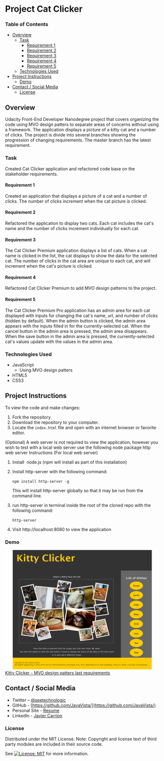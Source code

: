 # Project Cat Clicker

### Table of Contents

- [Overview](#overview)
    - [Task](#task)
        - [Requirement 1](#requirement-1)
        - [Requirement 2](#requirement-2)
        - [Requirement 3](#requirement-3)
        - [Requirement 4](#requirement-4)
        - [Requirement 5](#requirement-5)
    - [Technologies Used](#technologies-used)
- [Project Instructions](#project-instructions)
    - [Demo](#demo)
- [Contact / Social Media](#contact--social-media)
    - [License](#license)

## Overview

Udacity Front-End Developer Nanodegree project that covers organizing the code using MVO design patters to separate areas of concerns without using a framework.
The application displays a picture of a kitty cat and a number of clicks. The project is divide into several branches showing the progression of changing requirements. The master branch has the latest requirement.

### Task

Created Cat Clicker application and refactored code base on the stakeholder requirements.

#### Requirement 1

Created an application that displays a picture of a cat and a number of clicks.
The number of clicks increment when the cat picture is clicked.

#### Requirement 2

Refactored the application to display two cats. Each cat includes the cat's name and the number of clicks increment individually for each cat.

#### Requirement 3

The Cat Clicker Premium application displays a list of cats. When a cat name is clicked in the list, the cat displays to show the data for the selected cat. The number of clicks in the cat area are unique to each cat, and will increment when the cat's picture is clicked.

#### Requirement 4

Refactored Cat Clicker Premium to add MVO design patterns to the project.

#### Requirement 5

The Cat Clicker Premium Pro application has an admin area for each cat displayed with inputs for changing the cat's name, url, and number of clicks (hidden by default). When the admin button is clicked, the admin area appears with the inputs filled in for the currently-selected cat. When the cancel button in the admin area is pressed, the admin area disappears. When the save button in the admin area is pressed, the currently-selected cat's values update with the values in the admin area.

### Technologies Used

* JavaScript
  * Using MVO design patters
* HTML5
* CSS3

## Project Instructions

To view the code and make changes:

1. Fork the repository.
2. Download the repository to your computer.
3. Locate the `index.html` file and open with an internet browser or favorite editor.

(Optional) A web server is not required to view the application, however  you wish to test with a local web server use the following node package http web server
Instructions (For local web server)

1. Install  node.js (npm will install as part of this installation)
2. Install http-server with the following command:

    `npm install http-server -g`

    This will install http-server globally so that it may be run from the command line.
3. run http-server in terminal inside the root of the cloned repo with the following command:

    `http-server`

4. Visit http://localhost:8080 to view the application


### Demo

![Kitty Clicker - Screenshot](assets/img/CatClickerScreenshot.png)
[Kitty Clicker - MVO design patters last requirements](https://javavista.github.io/Project-Cat-Clicker/)

## Contact / Social Media

* Twitter – [@seetechnologic](https://twitter.com/seetechnologic)
* GitHub - [https://github.com/JavaVista/](https://github.com/JavaVista/)
* Personal Site - [Resume](http://www.techno-logic.us/)
* LinkedIn - [Javier Carrion](https://www.linkedin.com/in/technologic)

### License

Distributed under the MIT License. Note: Copyright and license text of third party modules are included in their source code.

See [![License: MIT](https://img.shields.io/badge/License-MIT-yellow.svg)](LICENSE.md)
for more information.